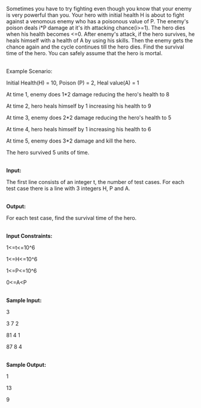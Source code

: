 <p>
Sometimes you have to try fighting even though you know that your enemy is very powerful than you. Your hero with initial health H is about to fight against a venomous enemy who has a poisonous value of P. The enemy's poison deals i*P damage at it's ith attacking chance(i&gt;=1). The hero dies when his health becomes &lt;=0. After enemy's attack, if the hero survives, he heals himself with a health of A by using his skills. Then the enemy gets the chance again and the cycle continues till the hero dies. Find the survival time of the hero. You can safely assume that the hero is mortal.<br><br>

</p><p>Example Scenario:
</p><p>Initial Health(H) = 10, Poison (P) = 2, Heal value(A) = 1
</p><p>At time 1, enemy does 1*2 damage reducing the hero's health to 8
</p><p>At time 2, hero heals himself by 1 increasing his health to 9
</p><p>At time 3, enemy does 2*2 damage reducing the hero's health to 5
</p><p>At time 4, hero heals himself by 1 increasing his health to 6
</p><p>At time 5, enemy does 3*2 damage and kill the hero.
</p><p>The hero survived 5 units of time.<br><br>

</p><p><b>Input:</b>
</p><p>The first line consists of an integer t, the number of test cases. For each test case there is a line with 3 integers H, P and A.<br><br>

</p><p><b>Output:</b>
</p><p>For each test case, find the survival time of the hero.<br><br>

</p><p><b>Input Constraints:</b>
</p><p>1&lt;=t&lt;=10^6
</p><p>1&lt;=H&lt;=10^6
</p><p>1&lt;=P&lt;=10^6
</p><p>0&lt;=A&lt;P<br><br>

</p><p><b>Sample Input:</b>
</p><p>3
</p><p>3 7 2
</p><p>81 4 1
</p><p>87 8 4<br><br>

</p><p><b>Sample Output:</b>
</p><p>1
</p><p>13
</p><p>9<br><br>
</p>